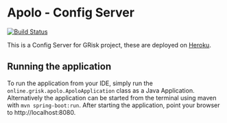 # Apolo - Config Server

[![Build Status](https://travis-ci.org/PabloRiosRamirez/apolo.svg?branch=master)](https://travis-ci.org/PabloRiosRamirez/apolo)

This is a Config Server for GRisk project, these are deployed on [Heroku](http://heroku.com).
## Running the application

To run the application from your IDE, simply run the `online.grisk.apolo.ApoloApplication` class as
a Java Application.
Alternatively the application can be started from the terminal using maven with `mvn spring-boot:run`.
After starting the application, point your browser to http://localhost:8080.